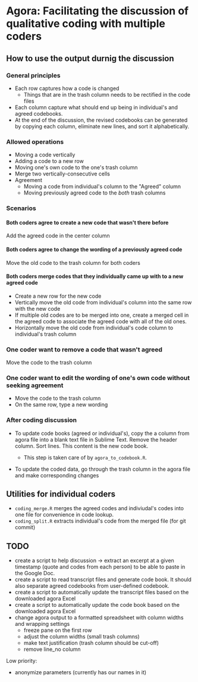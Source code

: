 # Agora: Facilitating the discussion of qualitative coding with multiple coders


## How to use the output durnig the discussion

### General principles

* Each row captures how a code is changed
  * Things that are in the trash column needs to be rectified in the code files
* Each column capture what should end up being in individual's and agreed codebooks.
 * At the end of the discussion, the revised codebooks can be generated by copying each column, eliminate new lines, and sort it alphabetically.


### Allowed operations

* Moving a code vertically
* Adding a code to a new row
* Moving one's own code to the one's trash column
* Merge two vertically-consecutive cells
* Agreement
  * Moving a code from individual's column to the "Agreed" column
  * Moving previously agreed code to the *both* trash columns

### Scenarios
#### Both coders agree to create a new code that wasn't there before
Add the agreed code in the center column


#### Both coders agree to change the wording of a previously agreed code
Move the old code to the trash column for both coders

#### Both coders merge codes that they individually came up with to a new agreed code
* Create a new row for the new code
* Vertically move the old code from individual's column into the same row with the new code
* If multiple old codes are to be merged into one, create a merged cell in the agreed code to associate the agreed code with all of the old ones.
* Horizontally move the old code from individual's code column to individual's trash column

### One coder want to remove a code that wasn't agreed
Move the code to the trash column

### One coder want to edit the wording of one's own code without seeking agreement
* Move the code to the trash column
* On the same row, type a new wording
 
 
### After coding discussion

* To update code books (agreed or individual's), copy the a column from agora file into a blank text file in Sublime Text. Remove the header column. Sort lines. This content is the new code book. 

   * This step is taken care of by `agora_to_codebook.R`.

* To update the coded data, go through the trash column in the agora file and make corresponding changes

## Utilities for individual coders

* `coding_merge.R` merges the agreed codes and indiviudal's codes into one file for convenience in code lookup.
* `coding_split.R` extracts individual's code from the merged file (for git commit)


## TODO
* create a script to help discussion → extract an excerpt at a given timestamp (quote and codes from each person) to be able to paste in the Google Doc.
* create a script to read transcript files and generate code book. It should also separate agreed codebooks from user-defined codebook.
* create a script to automatically update the transcript files based on the downloaded agora Excel
* create a script to automatically update the code book based on the downloaded agora Excel
* change agora output to a formatted spreadsheet with column widths and wrapping settings
   * freeze pane on the first row
   * adjust the column widths (small trash columns)
   * make text justification (trash column should be cut-off)
   * remove line_no column



Low priority:
* anonymize parameters (currently has our names in it)
